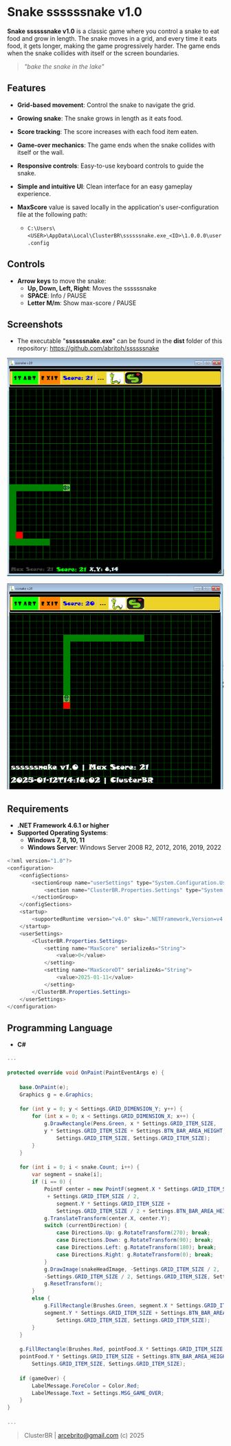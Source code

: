 # Snake ssssssnake v1.0

**Snake ssssssnake v1.0** is a classic game where you control a snake to eat food and grow in length. The snake moves in a grid, and every time it eats food, it gets longer, making the game progressively harder. The game ends when the snake collides with itself or the screen boundaries.

> *"bake the snake in the lake"*

## Features

- **Grid-based movement**: Control the snake to navigate the grid.
- **Growing snake**: The snake grows in length as it eats food.
- **Score tracking**: The score increases with each food item eaten.
- **Game-over mechanics**: The game ends when the snake collides with itself or the wall.
- **Responsive controls**: Easy-to-use keyboard controls to guide the snake.
- **Simple and intuitive UI**: Clean interface for an easy gameplay experience.

- **MaxScore** value is saved locally in the application's user-configuration file at the following path:
    - `C:\Users\<USER>\AppData\Local\ClusterBR\ssssssnake.exe_<ID>\1.0.0.0\user.config`

## Controls

- **Arrow keys** to move the snake: 
  - **Up, Down, Left, Right**: Moves the ssssssnake
  - **SPACE**: Info / PAUSE
  - **Letter M/m**: Show max-score / PAUSE

## Screenshots

- The executable "**ssssssnake.exe**" can be found in the **dist** folder of this repository:
https://github.com/abritoh/ssssssnake


![C#](./Resources/ssssssnake-v1.0-2.png "ssssssnake v1.0")

![C#](./Resources/ssssssnake-max-score.png "ssssssnake v1.0")


## Requirements

- **.NET Framework 4.6.1 or higher**
- **Supported Operating Systems**:
  - **Windows 7, 8, 10, 11**
  - **Windows Server**: Windows Server 2008 R2, 2012, 2016, 2019, 2022
    
```csharp
<?xml version="1.0"?>
<configuration>
    <configSections>
        <sectionGroup name="userSettings" type="System.Configuration.UserSettingsGroup, System, Version=4.0.0.0, Culture=neutral, PublicKeyToken=b77a5c561934e089">
            <section name="ClusterBR.Properties.Settings" type="System.Configuration.ClientSettingsSection, System, Version=4.0.0.0, Culture=neutral, PublicKeyToken=b77a5c561934e089" allowExeDefinition="MachineToLocalUser" requirePermission="false"/>
        </sectionGroup>
    </configSections>
    <startup> 
        <supportedRuntime version="v4.0" sku=".NETFramework,Version=v4.6.1"/>
    </startup>
    <userSettings>
        <ClusterBR.Properties.Settings>
            <setting name="MaxScore" serializeAs="String">
                <value>0</value>
            </setting>
            <setting name="MaxScoreDT" serializeAs="String">
                <value>2025-01-11</value>
            </setting>
        </ClusterBR.Properties.Settings>
    </userSettings>
</configuration>
```

## Programming Language

- **C#**

```csharp
...

protected override void OnPaint(PaintEventArgs e) {

    base.OnPaint(e);
    Graphics g = e.Graphics;

    for (int y = 0; y < Settings.GRID_DIMENSION_Y; y++) {
        for (int x = 0; x < Settings.GRID_DIMENSION_X; x++) {
            g.DrawRectangle(Pens.Green, x * Settings.GRID_ITEM_SIZE, 
            y * Settings.GRID_ITEM_SIZE + Settings.BTN_BAR_AREA_HEIGHT, 
                Settings.GRID_ITEM_SIZE, Settings.GRID_ITEM_SIZE);
        }
    }

    for (int i = 0; i < snake.Count; i++) {
        var segment = snake[i];
        if (i == 0) {
            PointF center = new PointF(segment.X * Settings.GRID_ITEM_SIZE
             + Settings.GRID_ITEM_SIZE / 2, 
                segment.Y * Settings.GRID_ITEM_SIZE +
                Settings.GRID_ITEM_SIZE / 2 + Settings.BTN_BAR_AREA_HEIGHT);
            g.TranslateTransform(center.X, center.Y);
            switch (currentDirection) {
                case Directions.Up: g.RotateTransform(270); break;
                case Directions.Down: g.RotateTransform(90); break;
                case Directions.Left: g.RotateTransform(180); break;
                case Directions.Right: g.RotateTransform(0); break;
            }
            g.DrawImage(snakeHeadImage, -Settings.GRID_ITEM_SIZE / 2, 
            -Settings.GRID_ITEM_SIZE / 2, Settings.GRID_ITEM_SIZE, Settings.GRID_ITEM_SIZE);
            g.ResetTransform();
        }
        else {
            g.FillRectangle(Brushes.Green, segment.X * Settings.GRID_ITEM_SIZE, 
            segment.Y * Settings.GRID_ITEM_SIZE + Settings.BTN_BAR_AREA_HEIGHT, 
                Settings.GRID_ITEM_SIZE, Settings.GRID_ITEM_SIZE);
        }
    }

    g.FillRectangle(Brushes.Red, pointFood.X * Settings.GRID_ITEM_SIZE, 
    pointFood.Y * Settings.GRID_ITEM_SIZE + Settings.BTN_BAR_AREA_HEIGHT, 
        Settings.GRID_ITEM_SIZE, Settings.GRID_ITEM_SIZE);

    if (gameOver) {                
        LabelMessage.ForeColor = Color.Red;
        LabelMessage.Text = Settings.MSG_GAME_OVER;
    }
}

...
```

> ClusterBR  | arcebrito@gmail.com (c) 2025